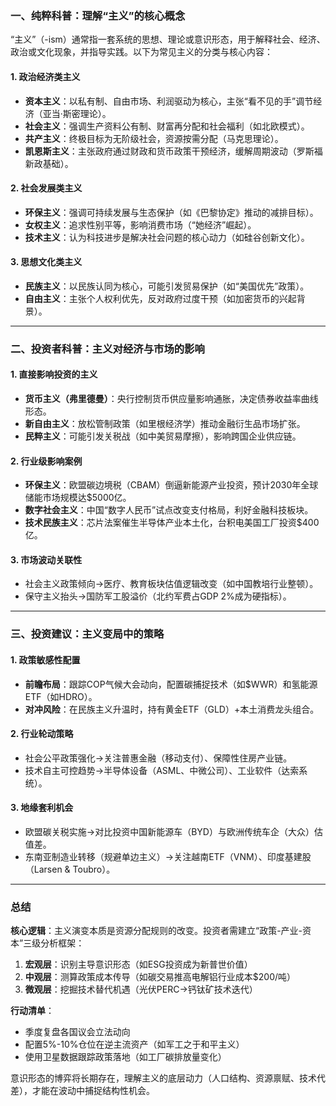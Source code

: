 ### 一、纯粹科普：理解“主义”的核心概念
“主义”（-ism）通常指一套系统的思想、理论或意识形态，用于解释社会、经济、政治或文化现象，并指导实践。以下为常见主义的分类与核心内容：

#### 1. **政治经济类主义**
- **资本主义**：以私有制、自由市场、利润驱动为核心，主张“看不见的手”调节经济（亚当·斯密理论）。
- **社会主义**：强调生产资料公有制、财富再分配和社会福利（如北欧模式）。
- **共产主义**：终极目标为无阶级社会，资源按需分配（马克思理论）。
- **凯恩斯主义**：主张政府通过财政和货币政策干预经济，缓解周期波动（罗斯福新政基础）。

#### 2. **社会发展类主义**
- **环保主义**：强调可持续发展与生态保护（如《巴黎协定》推动的减排目标）。
- **女权主义**：追求性别平等，影响消费市场（“她经济”崛起）。
- **技术主义**：认为科技进步是解决社会问题的核心动力（如硅谷创新文化）。

#### 3. **思想文化类主义**
- **民族主义**：以民族认同为核心，可能引发贸易保护（如“美国优先”政策）。
- **自由主义**：主张个人权利优先，反对政府过度干预（如加密货币的兴起背景）。

---

### 二、投资者科普：主义对经济与市场的影响

#### 1. **直接影响投资的主义**
- **货币主义（弗里德曼）**：央行控制货币供应量影响通胀，决定债券收益率曲线形态。
- **新自由主义**：放松管制政策（如里根经济学）推动金融衍生品市场扩张。
- **民粹主义**：可能引发关税战（如中美贸易摩擦），影响跨国企业供应链。

#### 2. **行业级影响案例**
- **环保主义**：欧盟碳边境税（CBAM）倒逼新能源产业投资，预计2030年全球储能市场规模达$5000亿。
- **数字社会主义**：中国“数字人民币”试点改变支付格局，利好金融科技板块。
- **技术民族主义**：芯片法案催生半导体产业本土化，台积电美国工厂投资$400亿。

#### 3. **市场波动关联性**
- 社会主义政策倾向→医疗、教育板块估值逻辑改变（如中国教培行业整顿）。
- 保守主义抬头→国防军工股溢价（北约军费占GDP 2%成为硬指标）。

---

### 三、投资建议：主义变局中的策略

#### 1. **政策敏感性配置**
- **前瞻布局**：跟踪COP气候大会动向，配置碳捕捉技术（如$WWR）和氢能源ETF（如HDRO）。
- **对冲风险**：在民族主义升温时，持有黄金ETF（GLD）+本土消费龙头组合。

#### 2. **行业轮动策略**
- 社会公平政策强化→关注普惠金融（移动支付）、保障性住房产业链。
- 技术自主可控趋势→半导体设备（ASML、中微公司）、工业软件（达索系统）。

#### 3. **地缘套利机会**
- 欧盟碳关税实施→对比投资中国新能源车（BYD）与欧洲传统车企（大众）估值差。
- 东南亚制造业转移（规避单边主义）→关注越南ETF（VNM）、印度基建股（Larsen & Toubro）。

---

### 总结
**核心逻辑**：主义演变本质是资源分配规则的改变。投资者需建立“政策-产业-资本”三级分析框架：
1. **宏观层**：识别主导意识形态（如ESG投资成为新普世价值）
2. **中观层**：测算政策成本传导（如碳交易推高电解铝行业成本$200/吨）
3. **微观层**：挖掘技术替代机遇（光伏PERC→钙钛矿技术迭代）

**行动清单**：
- 季度复盘各国议会立法动向
- 配置5%-10%仓位在逆主流资产（如军工之于和平主义）
- 使用卫星数据跟踪政策落地（如工厂碳排放量变化）

意识形态的博弈将长期存在，理解主义的底层动力（人口结构、资源禀赋、技术代差），才能在波动中捕捉结构性机会。